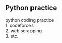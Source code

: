 ## Python practice
<p>
python coding practice
<br>
1. codeforces
<br>
2. web scrapping
<br>
3. etc.

</p>

